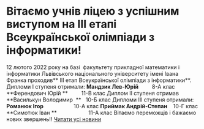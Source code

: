# Вітаємо учнів ліцею з успішним виступом на ІІІ етапі Всеукраїнської олімпіади з інформатики!
12 лютого 2022 року на базі  факультету прикладної математики і інформатики Львівського національного університету імені Івана Франка проходив** ІІІ етап Всеукраїнської олімпіади з інформатики**.
Дипломи I ступеня отримали:
**Мандзик Лев-Юрій**         8-А клас
**Ферендович Юрій **         11-В клас
Диплом II ступеня отримав
**Василькун Володимир  **   10-Б клас
Дипломи III ступеня отримали:
**Романюк Ігор**                    10-А клас
**Приймак Андрій-Степан**    10-Г клас
**Симотюк Іван **                     11-А клас
Вітаємо переможців і бажаємо нових звершень!!
[Читати усі новини](/news)

